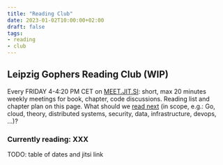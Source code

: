 ```yaml
---
title: "Reading Club"
date: 2023-01-02T10:00:00+02:00
draft: false
tags:
- reading
- club
---
```


## Leipzig Gophers Reading Club (WIP)

Every FRIDAY 4-4:20 PM CET on
[MEET.JIT.SI](LGRC-4355a46b19d348dc2f57c046f8ef63d4538ebb936000f3c9ee954a27460dd865):
short, max 20 minutes weekly meetings for book, chapter, code discussions.
Reading list and chapter plan on this page. What should we [read
next](https://github.com/golang-leipzig/golang-leipzig.github.io/issues/new?template=reading-club-book-proposal.md)
(in scope, e.g.: Go, cloud, theory, distributed systems, security, data,
infrastructure, devops, ...)?

### Currently reading: XXX

TODO: table of dates and jitsi link

